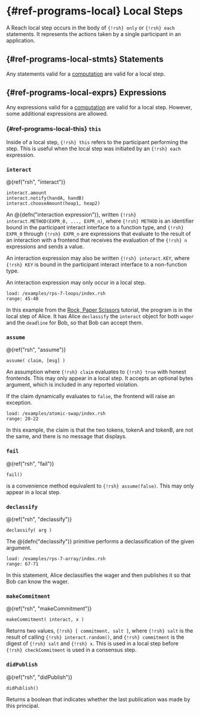 # {#ref-programs-local} Local Steps

A Reach local step occurs in the body of `{!rsh} only` or `{!rsh} each` statements.
It represents the actions taken by a single participant in an application.

## {#ref-programs-local-stmts} Statements

Any statements valid for a [computation](##ref-programs-compute-stmts) are valid for a local step.

## {#ref-programs-local-exprs} Expressions

Any expressions valid for a [computation](##ref-programs-compute-exprs) are valid for a local step.
However, some additional expressions are allowed.

### {#ref-programs-local-this} `this`

Inside of a local step, `{!rsh} this` refers to the participant performing the step.
This is useful when the local step was initiated by an `{!rsh} each` expression.

### `interact`

@{ref("rsh", "interact")}
```reach
interact.amount
interact.notify(handA, handB)
interact.chooseAmount(heap1, heap2) 
```

An @{defn("interaction expression")}, written `{!rsh} interact.METHOD(EXPR_0, ..., EXPR_n)`, where `{!rsh} METHOD` is an identifier bound in the participant interact interface to a function type, and `{!rsh} EXPR_0` through `{!rsh} EXPR_n` are expressions that evaluate to the result of an interaction with a frontend that receives the evaluation of the `{!rsh} n` expressions and sends a value.

An interaction expression may also be written `{!rsh} interact.KEY`, where `{!rsh} KEY` is bound in the participant interact interface to a non-function type.

An interaction expression may only occur in a local step.

``` reach
load: /examples/rps-7-loops/index.rsh
range: 45-48
```

In this example from the [Rock, Paper Scissors](##tut) tutorial, the program is in the local step of Alice.
It has Alice `declassify` the `interact` object for both `wager` and the `deadline` for Bob, so that Bob can accept them.

### `assume`

@{ref("rsh", "assume")}
```reach
assume( claim, [msg] ) 
```

An assumption where `{!rsh} claim` evaluates to `{!rsh} true` with honest frontends.
This may only appear in a local step.
It accepts an optional bytes argument, which is included in any reported violation.

If the claim dynamically evaluates to `false`, the frontend will raise an exception.

``` reach
load: /examples/atomic-swap/index.rsh
range: 20-22
```

In this example, the claim is that the two tokens, tokenA and tokenB, are not the same, and there is no message that displays.

### `fail`

@{ref("rsh", "fail")}
```reach
fail() 
```

is a convenience method equivalent to `{!rsh} assume(false)`. This may only appear in a local step.

### `declassify`

@{ref("rsh", "declassify")}
```reach
declassify( arg ) 
```

The @{defn("declassify")} primitive performs a declassification of the given argument.

``` reach
load: /examples/rps-7-array/index.rsh
range: 67-71
```

In this statement, Alice declassifies the wager and then publishes it so that Bob can know the wager.

### `makeCommitment`

@{ref("rsh", "makeCommitment")}
```reach
makeCommitment( interact, x ) 
```

Returns two values, `{!rsh} [ commitment, salt ]`, where `{!rsh} salt` is the result of calling `{!rsh} interact.random()`, and
`{!rsh} commitment` is the digest of `{!rsh} salt` and `{!rsh} x`.
This is used in a local step before `{!rsh} checkCommitment` is used in a consensus step.

### `didPublish`

@{ref("rsh", "didPublish")}
```reach
didPublish() 
```

 Returns a boolean that indicates whether the last publication was made by this principal.
